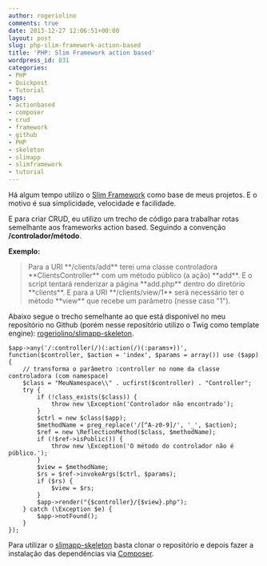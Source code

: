 ```yaml
---
author: rogeriolino
comments: true
date: 2013-12-27 12:06:51+00:00
layout: post
slug: php-slim-framework-action-based
title: 'PHP: Slim Framework action based'
wordpress_id: 831
categories:
- PHP
- Quickpost
- Tutorial
tags:
- actionbased
- composer
- crud
- framework
- github
- PHP
- skeleton
- slimapp
- slimframework
- tutorial
---
```


Há algum tempo utilizo o [Slim Framework](http://www.slimframework.com/) como base de meus projetos. E o motivo é sua simplicidade, velocidade e facilidade.

E para criar CRUD, eu utilizo um trecho de código para trabalhar rotas semelhante aos frameworks action based. Seguindo a convenção **/controlador/método**.

**Exemplo:**



<blockquote>Para a URI **/clients/add** terei uma classe controladora **ClientsController** com um método público (a ação) **add**. E o script tentará renderizar a página **add.php** dentro do diretório **clients**. E para a URI **/clients/view/1** será necessário ter o método **view** que recebe um parâmetro (nesse caso "1").
</blockquote>



Abaixo segue o trecho semelhante ao que está disponível no meu repositório no Github (porém nesse repositório utilizo o Twig como template engine): [rogeriolino/slimapp-skeleton](https://github.com/rogeriolino/slimapp-skeleton).


    
    
    
    $app->any('/:controller(/)(:action(/)(:params+))', function($controller, $action = 'index', $params = array()) use ($app) {
        // transforma o parâmetro :controller no nome da classe controladora (com namespace)
        $class = "MeuNamespace\\" . ucfirst($controller) . "Controller";
        try {
            if (!class_exists($class)) {
                throw new \Exception('Controlador não encontrado');
            }
            $ctrl = new $class($app);
            $methodName = preg_replace('/[^A-z0-9]/', '_', $action);
            $ref = new \ReflectionMethod($class, $methodName);
            if (!$ref->isPublic()) {
                throw new \Exception('O método do controlador não é público.');
            }
            $view = $methodName;
            $rs = $ref->invokeArgs($ctrl, $params);
            if ($rs) {
                $view = $rs;
            }
            $app->render("{$controller}/{$view}.php");
        } catch (\Exception $e) {
            $app->notFound();
        }
    });
    
    



Para utilizar o [slimapp-skeleton](https://github.com/rogeriolino/slimapp-skeleton) basta clonar o repositório e depois fazer a instalação das dependências via [Composer](http://getcomposer.org/).
